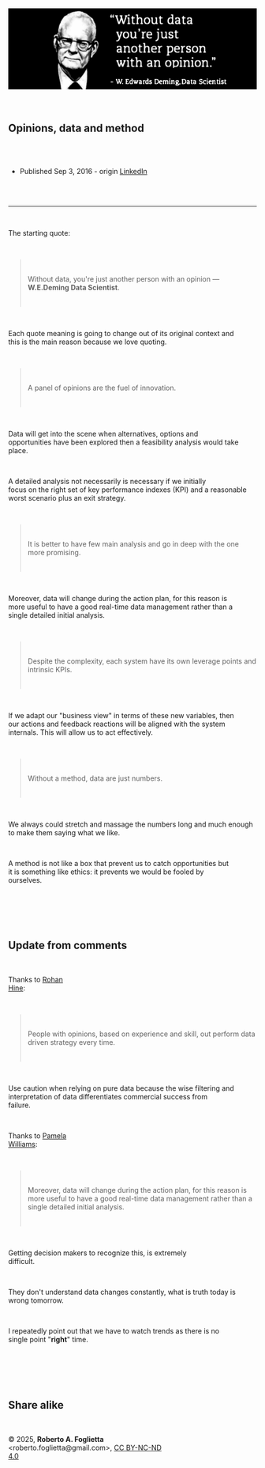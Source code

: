 <div id="firstdiv" created="2016-09-03:EN:+1" style="max-width: 800px; margin: auto; white-space: pre-wrap; text-align: justify;">

<div align="center"><img class="paleinv" src="img/016-opinions-data-and-method-img-001.png"><br/></div>

## Opinions, data and method

* Published Sep 3, 2016 - origin [LinkedIn](https://www.linkedin.com/pulse/opinions-data-method-roberto-a-foglietta)

---

The starting quote:

> Without data, you're just another person with an opinion &mdash; **W.E.Deming Data Scientist**.

Each quote meaning is going to change out of its original context and this is the main reason because we love quoting.

> A panel of opinions are the fuel of innovation.

Data will get into the scene when alternatives, options and opportunities have been explored then a feasibility analysis would take place.

A detailed analysis not necessarily is necessary if we initially focus on the right set of key performance indexes (KPI) and a reasonable worst scenario plus an exit strategy.

> It is better to have few main analysis and go in deep with the one more promising.

Moreover, data will change during the action plan, for this reason is more useful to have a good real-time data management rather than a single detailed initial analysis.

> Despite the complexity, each system have its own leverage points and intrinsic KPIs.

If we adapt our "business view" in terms of these new variables, then our actions and feedback reactions will be aligned with the system internals. This will allow us to act effectively.

> Without a method, data are just numbers.

We always could stretch and massage the numbers long and much enough to make them saying what we like.

A method is not like a box that prevent us to catch opportunities but it is something like ethics: it prevents we would be fooled by ourselves.

<br/>

## Update from comments

Thanks to [Rohan Hine](https://www.linkedin.com/in/rohanhine):

> People with opinions, based on experience and skill, out perform data driven strategy every time.

Use caution when relying on pure data because the wise filtering and interpretation of data differentiates commercial success from failure.

Thanks to [Pamela Williams](https://www.bebee.com/bee/pamela-williams): 

> Moreover, data will change during the action plan, for this reason is more useful to have a good real-time data management rather than a single detailed initial analysis.

Getting decision makers to recognize this, is extremely difficult.

They don't understand data changes constantly, what is truth today is wrong tomorrow. 

I repeatedly point out that we have to watch trends as there is no single point "**right**" time.

<br/>

## Share alike

&copy; 2025, **Roberto A. Foglietta** &lt;roberto.foglietta<span>@</span>gmail.com&gt;, [CC BY-NC-ND 4.0](https://creativecommons.org/licenses/by-nc-nd/4.0/)

</div>

